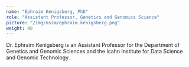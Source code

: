 ```yaml
---
name: "Ephraim Kenigsberg, PhD"
role: "Assistant Professor, Genetics and Genomics Science"
picture: "/img/mssm/ephraim.kenigsberg.png"
weight: 40
---
```


Dr. Ephraim Kenigsberg is an Assistant Professor for the Department of Genetics and Genomic Sciences and the Icahn Institute for Data Science and Genomic Technology.
